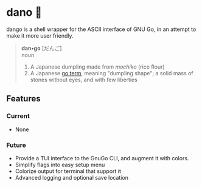 # dano 🍡
dango is a shell wrapper for the ASCII interface of GNU Go, in an attempt to make it more user friendly.

> **dan•go** [だんご]  
> noun
> 1. A Japanese dumpling made from *mochiko* (rice flour) 
> 2. A Japanese [go term](https://senseis.xmp.net/?Dango), meaning "dumpling shape";  a solid mass of stones without eyes, and with few liberties

## Features
### Current
- None
### Future
- Provide a TUI interface to the GnuGo CLI, and augment it with colors.
- Simplify flags into easy setup menu 
- Colorize output for terminal that support it
- Advanced logging and optional save location
